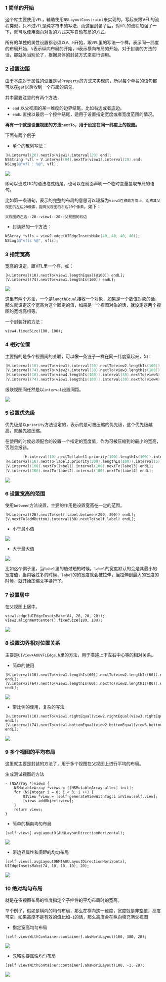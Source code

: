 ### 1 简单的开始

这个库主要使用`VFL`，辅助使用`NSLayoutConstraint`来实现的，写起来跟VFL的流程类似，只不过`VFL`是纯字符串的写法，而这里封装了后，对`VFL`的流程加强了一下，就可以使用面向对象的方式来写自动布局的方式。

所有的单独的属性设置都必须以`V`、`H`开始，跟`VFL`里的写法一个样，表示同一纬度的布局开始，`V`表示纵向布局的开始，`H`表示横向布局的开始，对于封装的方法的话，那就另当别论了，根据具体的封装方式来进行调用。

### 2 设置边距 

由于本库对于属性的设置是以`Property`的方式来实现的，所以每个单独的语句都可以在`get`以后收到一个布局的语句。

其中需要注意的有两个方法，

* `end` 以父视图的某一维度的边界结尾，比如右边或者底边。
* `endL` 直接以最后一个控件结尾，适用于设置指定宽度或者宽度范围的情况。

**再有一个就是设置视图的方法`nextTo`，用于设定在同一纬度上的视图。** 

下面有两个例子

- 单个的散列写法：

```objective-c
[H.interval(20).nextTo(view1).interval(20) end];
NSString *vfl = V.interval(84).nextTo(view1).interval(20).end;
NSLog(@"vfl : %@", vfl);
```

![](Pictures/c02.png)

即可以通过OC的语法格式结尾，也可以在前面声明一个临时变量接取布局的语句。

比如第一条语句，表示的完整的布局的意思可以理解为`view1在横向方向上，距离其父视图的左边20像素，距离父视图的右边20个像素`，如下：

```
父视图的左边--20--view1--20--父视图的右边
```

- 封装好的一个方法：

```objective-c
NSArray *vfls = view2.edge(UIEdgeInsetsMake(40, 40, 40, 40));
NSLog(@"vfls %@", vfls);
```

### 3 指定宽高

宽高的设定，跟VFL里一个样，如：

```
[H.interval(10).nextTo(view1.lengthEqual(@100)) endL];
[V.interval(74).nextTo(view1.lengthIs(100)) endL];
```

![](Pictures/c03.png)

这里有两个方法，一个是`lengthEqual`接收一个对象，如果是一个数值对象的话，那么就设定这个宽高为这个固定的值，如果是一个视图对象的话，就设定这两个视图的宽或高相等。

一个封装好的方法：

```
view4.fixedSize(100, 100);
```

### 4 相对位置

主要指的是多个视图间的关联，可以像一条链子一样在同一纬度穿起来，如：

```objective-c
[H.interval(10).nextTo(view1).interval(30).nextTo(view2.lengthIs(100)).interval(10) end];
[V.interval(74).nextTo(view2).interval(30).nextTo(view3.lengthIs(100)).interval(10) end];
[H.interval(10).nextTo(view4.lengthIs(100)).interval(30).nextTo(view3).interval(10) end];
[V.interval(74).nextTo(view1.lengthIs(100)).interval(30).nextTo(view4).interval(10) end];
```

级联视图间任然是以`interval`设置间距。

![](Pictures/c04.png)

### 5 设置优先级

优先级是以`priority`方法设定的，表示的是可被压缩的优先级，这个优先级越高，就越先被压缩。

在使用的时候必须配合的设置一个指定的宽度值，作为可被压缩到的最小的宽高，否则会报错。

```objective-c
        [H.interval(10).nextTo(label1.priority(100).lengthIs(100)).interval(5).nextTo(label2.priority(200).lengthIs(100)).interval(10) end];
[H.interval(10).nextTo(label3.priority(200).lengthIs(100)).interval(5).nextTo(label4.priority(100).lengthIs(100)).interval(10) end];
[V.interval(100).nextTo(label1).interval(100).nextTo(label3) endL];
[V.interval(100).nextTo(label2).interval(100).nextTo(label4) endL];
```

![](Pictures/c05.png)

### 6 设置宽高的范围

使用`between`方法设置，主要的作用是设置宽高在一定的范围。

```
[H.interval(20).nextTo(self.label.between(200, 300)) endL];
[V.nextTo(addButton).interval(30).nextTo(self.label) endL];
```

* 小于最小值

![](Pictures/c06_01.png)

* 大于最大值

![](Pictures/c06_02.png)

比如这个例子里，当`label`里的值过短的时候，`label`的宽度默认的会是其最小的宽度值，当内容过多的时候，`label`的的宽度就会被拉伸，当拉伸到最大的宽度的时候，就开始压缩文字换行了。

### 7 设置居中

在父视图上居中。

```
view1.edge(UIEdgeInsetsMake(84, 20, 20, 20));
view2.alignmentCenter().fixedSize(180, 180);
```

![](Pictures/c07.png)

### 8 设置边界相对位置关系

主要是`UIView+AUUVFLEdge.h`里的方法，用于描述上下左右中心等的相对关系。

* 简单的使用

```
[H.interval(10).nextTo(view1.lengthIs(60)).nextTo(view2.lengthIs(80)).nextTo(view3.lengthIs(100)).nextTo(view4.lengthIs(120)) endL];
[V.interval(64).nextTo(view1.lengthIs(60)).nextTo(view2.lengthIs(80)).nextTo(view3.lengthIs(100)).nextTo(view4.lengthIs(120)) endL];
```

![](Pictures/c08_01.png)

* 带比例的使用，复杂的写法

```
[H.interval(10).nextTo(view1.rightEqual(view2.rightEqual(view3.rightEqual(view4.widthEqual(view3.widthEqual(view2.widthEqual(view1.u_width.u_multiplier(1.5)).u_width.u_multiplier(1.5)).u_width.u_multiplier(1.5)).u_left).u_left).u_left)) endL];
[V.interval(74).nextTo(view1.bottomEqual(view2.bottomEqual(view3.bottomEqual(view4.heightEqual(view3.heightEqual(view2.heightEqual(view1.u_height.u_multiplier(1.5)).u_height.u_multiplier(1.5)).u_height.u_multiplier(1.5)).u_top).u_top).u_top)) endL];
```

![](Pictures/c08_02.png)

### 9 多个视图的平均布局

这里就主要是封装的方法了，用于多个视图在父视图上进行平均的布局。

生成测试视图的方法

```
- (NSArray *)views {
    NSMutableArray *views = [[NSMutableArray alloc] init];
    for (NSInteger i = 0; i < 3; i ++) {
        UIView *view = [self generateViewWithTag:i inView:self.view];
        [views addObject:view];
    }
    return views;
}
```

* 简单的横向均匀布局

```
[self views].avgLayoutD(AUULayoutDirectionHorizontal);
```

![](Pictures/c09_01.png)

* 带边界属性和间距的均匀布局

```
[self views].avgLayoutDEM(AUULayoutDirectionHorizontal, UIEdgeInsetsMake(74, 10, 10, 10), 20);
```

![](Pictures/c09_02.png)

### 10 绝对均匀布局

就是在多视图布局的维度指定个子控件的平均布局时的宽高。

举个例子，假如是横向的均匀布局，那么在横向这一维度，宽度就是非空值，高度可空，如果高度不是有效的值比如`-1`的话，那么高度会在纵向填充满父视图

* 指定宽高均匀布局

```
[self viewsWithContainer:container].absHoriLayout(100, 300, 20);
```

![](Pictures/c10_01.png)

* 忽略次要属性均匀布局

```
[self viewsWithContainer:container].absHoriLayout(100, -1, 20);
```

![](Pictures/c10_02.png)